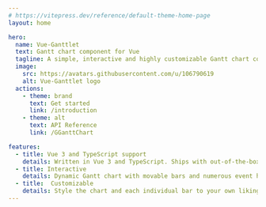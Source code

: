 ```yaml
---
# https://vitepress.dev/reference/default-theme-home-page
layout: home

hero:
  name: Vue-Ganttlet
  text: Gantt chart component for Vue
  tagline: A simple, interactive and highly customizable Gantt chart component for Vue.js
  image:
    src: https://avatars.githubusercontent.com/u/106790619
    alt: Vue-Ganttlet logo
  actions:
    - theme: brand
      text: Get started
      link: /introduction
    - theme: alt
      text: API Reference
      link: /GGanttChart

features:
  - title: Vue 3 and TypeScript support
    details: Written in Vue 3 and TypeScript. Ships with out-of-the-box type declarations.
  - title: Interactive
    details: Dynamic Gantt chart with movable bars and numerous event handlers.
  - title:  Customizable
    details: Style the chart and each individual bar to your own liking!
---
```

